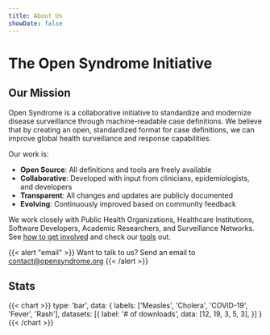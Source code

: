 ```yaml
---
title: About Us
showDate: false
---
```


# The Open Syndrome Initiative

## Our Mission

Open Syndrome is a collaborative initiative to standardize and modernize disease surveillance through machine-readable case definitions.
We believe that by creating an open, standardized format for case definitions, we can improve global health surveillance and response capabilities.

Our work is:

* **Open Source**: All definitions and tools are freely available
* **Collaborative**: Developed with input from clinicians, epidemiologists, and developers
* **Transparent**: All changes and updates are publicly documented
* **Evolving**: Continuously improved based on community feedback

We work closely with Public Health Organizations, Healthcare Institutions, Software Developers, Academic Researchers, and Surveillance Networks.
See [how to get involved](/contributing/) and check our [tools](/contributing/our_tools) out.

{{< alert "email" >}}
Want to talk to us? Send an email to [contact@opensyndrome.org](mailto:contact@opensyndrome.org)
{{< /alert >}}

## Stats

{{< chart >}}
type: 'bar',
data: {
  labels: ['Measles', 'Cholera', 'COVID-19', 'Fever', 'Rash'],
  datasets: [{
    label: '# of downloads',
    data: [12, 19, 3, 5, 3],
  }]
}
{{< /chart >}}
